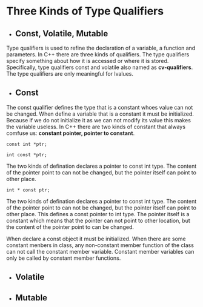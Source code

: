 # Three Kinds of Type Qualifiers
- ## **Const, Volatile, Mutable**
Type qualifiers is used to refine the declaration of a variable, a function and parameters. In C++ there are three kinds of qualifiers. The type qualifiers specify something about how it is accessed or where it is stored. Specifically, type qualifiers const and volatile also named as **cv-qualifiers**. The type qualifiers are only meaningful for lvalues.
- ## **Const**
The const qualifier defines the type that is a constant whoes value can not be changed. When define a variable that is a constant it must be initialized. Because if we do not initialize it as we can not modify its value this makes the variable useless.
In C++ there are two kinds of constant that always comfuse us: **constant pointer, pointer to constant**.

`const int *ptr;`

`int const *ptr;`

The two kinds of defination declares a pointer to const int type. The content of the pointer point to can not be changed, but the pointer itself can point to other place.

`int * const ptr;`

The two kinds of defination declares a pointer to const int type. The content of the pointer point to can not be changed, but the pointer itself can point to other place. This defines a const pointer to int type. The pointer itself is a constant which means that the pointer can not point to other location, but the content of the pointer point to can be changed.

When declare a const object it must be initialized.
When there are some constant menbers in class, any non-constant member function of the class can not call the constant member variable. Constant member variables can only be called by constant member functions.

- ## **Volatile**

- ## **Mutable**
